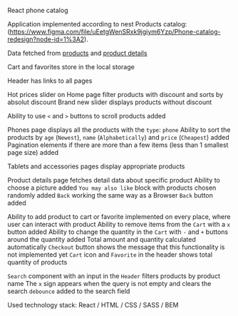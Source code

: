 React phone catalog

Application implemented according to nest Products catalog: (https://www.figma.com/file/uEetgWenSRxk9jgiym6Yzp/Phone-catalog-redesign?node-id=1%3A2).

Data fetched from [products](https://mate-academy.github.io/react_phone-catalog/api/products.json)
and [product details](https://mate-academy.github.io/react_phone-catalog/api/products/motorola-xoom.json)

Cart and favorites store in the local storage

Header has links to all pages

Hot prices slider on Home page filter products with discount and sorts by absolut discount
Brand new slider displays products without discount

Ability to use `<` and `>` buttons to scroll products added

Phones page displays all the products with the `type`: `phone`
Ability to sort the products by `age` (`Newest`), `name` (`Alphabetically`) and `price` (`Cheapest`) added
Pagination elements if there are more than a few items (less than 1 smallest page size) added

Tablets and accessories pages display appropriate products 

Product details page fetches detail data about specific product 
Ability to choose a picture added
`You may also like` block with products chosen randomly added
`Back` working the same way as a Browser `Back` button added

Ability to add product to cart or favorite implemented on every place, where user can interact with product
Ability to remove items from the `Cart` with a `x` button added
Ability to change the quantity in the `Cart` with `-` and `+` buttons around the quantity added
Total amount and quantity calculated automatically
`Checkout` button shows the message that this functionality is not implemented yet
`Cart` icon and `Favorite` in the header shows total quantity of products

`Search` component with an input in the `Header` filters products by product name
The `x` sign appears when the query is not empty and clears the search
`debounce` added to the search field

Used technology stack: React / HTML / CSS / SASS / BEM
